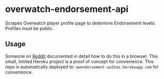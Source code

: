 # overwatch-endorsement-api

Scrapes Overwatch player profile page to determine Endorsement levels. Profiles must be public.

## Usage

Someone on [Reddit](https://old.reddit.com/r/Overwatch/comments/8vkf4n/i_found_a_way_of_checking_how_many_endorsements/) documented in detail how to do this in a browser. This small, limited Heroku project is a proof of concept for convenience. This repo is automatically deployed to: `owendorsement-au5ton.herokuapp.com` for convenience.
